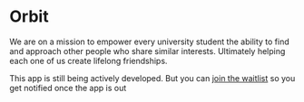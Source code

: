 # Orbit

We are on a mission to empower every university student the ability to find and approach other people who share similar interests. Ultimately helping each one of us create lifelong friendships.

This app is still being actively developed. But you can [join the waitlist](https://app.formbricks.com/s/cm1kzuugo0000y7iienebnvd9) so you get notified once the app is out
